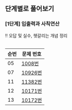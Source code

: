 <h2>단계별로 풀어보기</h2>
<h3>[1단계] 입출력과 사칙연산</h3>

‼️ 오답 및 실수, 헷갈리는 개념 정리 <br><br>


|순번|문제 번호| 
|------|---|
|05|[1008번](https://www.acmicpc.net/problem/1008)|
|07|[10926번](https://www.acmicpc.net/problem/10926)|
|11|[11382번](https://www.acmicpc.net/problem/11382)|
|12|[10171번](https://www.acmicpc.net/problem/10171)|
|13|[10172번](https://www.acmicpc.net/problem/10172)|







